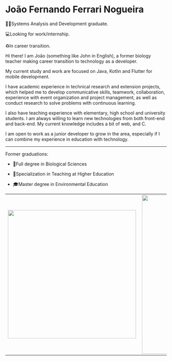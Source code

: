 # João Fernando Ferrari Nogueira

:man_technologist:Systems Analysis and Development graduate.

:computer:Looking for work/internship.

:recycle:In career transition.

Hi there! I am João (something like John in English), a former biology teacher making career transition to technology as a developer.

My current study and work are focused on Java, Kotlin and Flutter for mobile development.

I have academic experience in technical research and extension projects, which helped me to develop communicative skills, teamwork, collaboration, experience with event organization and project management, as well as conduct research to solve problems with continuous learning.

I also have teaching experience with elementary, high school and university students. I am always willing to learn new technologies from both front-end and back-end. My current knowledge includes a bit of web, and C.

I am open to work as a junior developer to grow in the area, especially if I can combine my experience in education with technology. 

---

Former graduations:

* :leaves:Full degree in Biological Sciences

* :school:Specialization in Teaching at Higher Education

* :mortar_board:Master degree in Environmental Education

<center>
<table>
    <tr>
        <td><img width="400px" align="left" src="https://github-readme-stats.vercel.app/api/top-langs/?username=joaoffnogueira&hide=html&layout=compact&theme=shades-of-purple" /></td>
        <td><img width="495px" align="left" src="https://github-readme-stats.vercel.app/api?username=joaoffnogueira&theme=shades-of-purple&show_icons=true"/></td>
    </tr>   
</table>
</center>  
